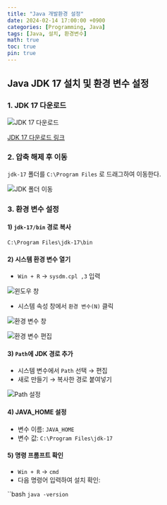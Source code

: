 ```yaml
---
title: "Java 개발환경 설정"
date: 2024-02-14 17:00:00 +0900
categories: [Programming, Java]
tags: [Java, 설치, 환경변수]
math: true
toc: true
pin: true
---
```


## Java JDK 17 설치 및 환경 변수 설정

### 1. JDK 17 다운로드

![JDK 17 다운로드](https://file.notion.so/f/f/7982108d-d4ea-4fe1-8e75-807f2dcfe384/8cd171bb-fcf7-43fa-b1ef-eab3abb5705d/image.png?table=block&id=1cf25db8-e7ce-8088-8b20-f150adec45b2&spaceId=7982108d-d4ea-4fe1-8e75-807f2dcfe384&expirationTimestamp=1744156800000&signature=4N85Xz4FOy3dyKaLumumNoIU_EO0QxyHsXPTyODo1Tw&downloadName=image.png)

[JDK 17 다운로드 링크](https://jdk.java.net/java-se-ri/17)

### 2. 압축 해제 후 이동

`jdk-17` 폴더를 `C:\Program Files` 로 드래그하여 이동한다.

![JDK 폴더 이동](https://file.notion.so/f/f/7982108d-d4ea-4fe1-8e75-807f2dcfe384/7484d0b5-f080-4d60-b8c1-9e19a4ec8fef/image.png?table=block&id=1cf25db8-e7ce-80d8-ae35-e6fbbd7b7fec&spaceId=7982108d-d4ea-4fe1-8e75-807f2dcfe384&expirationTimestamp=1744135200000&signature=nFwZXBBPRrwIfXYpWtCvz7hxwAvxhzN9uJqCfDHqojc&downloadName=image.png)

### 3. 환경 변수 설정

#### 1) `jdk-17/bin` 경로 복사

`C:\Program Files\jdk-17\bin`

#### 2) 시스템 환경 변수 열기

- `Win + R` → `sysdm.cpl ,3` 입력

![윈도우 창](https://file.notion.so/f/f/7982108d-d4ea-4fe1-8e75-807f2dcfe384/d4d320c5-8b99-4054-8bd1-17d9352cee8d/image.png?table=block&id=1cf25db8-e7ce-80a8-b7c4-d1d06eba7d04&spaceId=7982108d-d4ea-4fe1-8e75-807f2dcfe384&expirationTimestamp=1744135200000&signature=411Bj1dqqjhPcHbBDCi1gIbeHCvW640GBQxl3z-9HP8&downloadName=image.png)

- 시스템 속성 창에서 `환경 변수(N)` 클릭

![환경 변수 창](https://file.notion.so/f/f/7982108d-d4ea-4fe1-8e75-807f2dcfe384/9f4bc212-06c5-4c61-8a79-21d24413952d/image.png?table=block&id=1cf25db8-e7ce-8032-9a4f-eddff61913a4&spaceId=7982108d-d4ea-4fe1-8e75-807f2dcfe384&expirationTimestamp=1744135200000&signature=2uQ35bjeRHFQ0EbKjlxlgFSSAxChgdQcp-9c1T8reuI&downloadName=image.png)

![환경 변수 편집](https://file.notion.so/f/f/7982108d-d4ea-4fe1-8e75-807f2dcfe384/c9f0c96a-4d4e-4600-a5fc-4cc792273a51/image.png?table=block&id=1cf25db8-e7ce-8085-8ad1-dba761396461&spaceId=7982108d-d4ea-4fe1-8e75-807f2dcfe384&expirationTimestamp=1744135200000&signature=nZuCoVHhFF9kFh8gQPf2lwgvLOoFTSiquXUEZ8czMLI&downloadName=image.png)

#### 3) `Path`에 JDK 경로 추가

- 시스템 변수에서 `Path` 선택 → 편집
- 새로 만들기 → 복사한 경로 붙여넣기

![Path 설정](https://file.notion.so/f/f/7982108d-d4ea-4fe1-8e75-807f2dcfe384/47744e1a-4939-48d4-886d-1058e888e85a/image.png?table=block&id=1cf25db8-e7ce-80fc-98f2-ecc7884d069a&spaceId=7982108d-d4ea-4fe1-8e75-807f2dcfe384&expirationTimestamp=1744135200000&signature=kXiLSkLLFqee391n_cGyxcMv8y2vnsjFu-JV7Ls94sw&downloadName=image.png)

#### 4) JAVA_HOME 설정

- 변수 이름: `JAVA_HOME`
- 변수 값: `C:\Program Files\jdk-17`

#### 5) 명령 프롬프트 확인

- `Win + R` → `cmd`
- 다음 명령어 입력하여 설치 확인:

``bash
`java -version`
